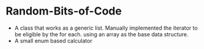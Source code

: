 # Random-Bits-of-Code

- A class that works as a generic list. Manually implemented the iterator to be eligible by the for each. using an array as the base data structure.
- A small enum based calculator
